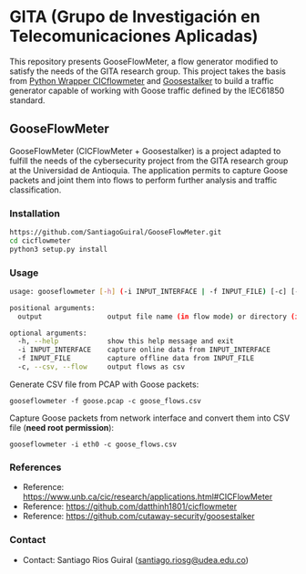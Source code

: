# GITA (Grupo de Investigación en Telecomunicaciones Aplicadas) 

This repository presents GooseFlowMeter, a flow generator modified to satisfy the needs of the GITA research group. This project takes the basis from [Python Wrapper CICflowmeter](https://github.com/datthinh1801/cicflowmeter) and [Goosestalker](https://github.com/cutaway-security/goosestalker/blob/main/README.md) to build a traffic generator capable of working with Goose traffic defined by the IEC61850 standard.

## GooseFlowMeter

GooseFlowMeter (CICFlowMeter + Goosestalker) is a project adapted to fulfill the needs of the cybersecurity project from the GITA research group at the Universidad de Antioquia. The application permits to capture Goose packets and joint them into flows to perform further analysis and traffic classification.


### Installation
```sh
https://github.com/SantiagoGuiral/GooseFlowMeter.git
cd cicflowmeter
python3 setup.py install
```

### Usage
```sh
usage: gooseflowmeter [-h] (-i INPUT_INTERFACE | -f INPUT_FILE) [-c] [-u URL_MODEL] output

positional arguments:
  output                output file name (in flow mode) or directory (in sequence mode)

optional arguments:
  -h, --help            show this help message and exit
  -i INPUT_INTERFACE    capture online data from INPUT_INTERFACE
  -f INPUT_FILE         capture offline data from INPUT_FILE
  -c, --csv, --flow     output flows as csv
```

Generate CSV file from PCAP with Goose packets:

```
gooseflowmeter -f goose.pcap -c goose_flows.csv
```

Capture Goose packets from network interface and convert them into CSV file (**need root permission**):

```
gooseflowmeter -i eth0 -c goose_flows.csv
```

### References

- Reference: https://www.unb.ca/cic/research/applications.html#CICFlowMeter
- Reference: https://github.com/datthinh1801/cicflowmeter
- Reference: https://github.com/cutaway-security/goosestalker

### Contact

- Contact: Santiago Rios Guiral (santiago.riosg@udea.edu.co)
